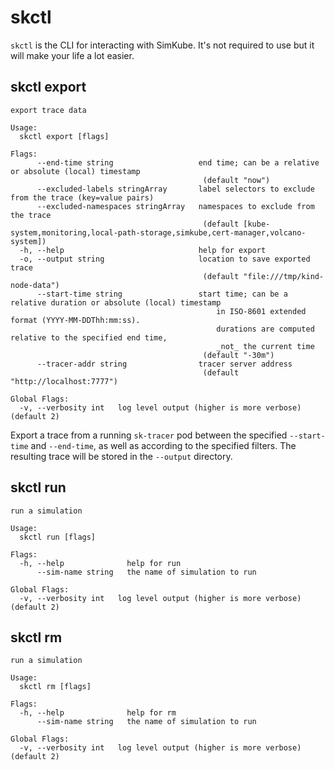 # skctl

`skctl` is the CLI for interacting with SimKube.  It's not required to use but it will make your life a lot easier.

## skctl export

```
export trace data

Usage:
  skctl export [flags]

Flags:
      --end-time string                   end time; can be a relative or absolute (local) timestamp
                                           (default "now")
      --excluded-labels stringArray       label selectors to exclude from the trace (key=value pairs)
      --excluded-namespaces stringArray   namespaces to exclude from the trace
                                           (default [kube-system,monitoring,local-path-storage,simkube,cert-manager,volcano-system])
  -h, --help                              help for export
  -o, --output string                     location to save exported trace
                                           (default "file:///tmp/kind-node-data")
      --start-time string                 start time; can be a relative duration or absolute (local) timestamp
                                              in ISO-8601 extended format (YYYY-MM-DDThh:mm:ss).
                                              durations are computed relative to the specified end time,
                                              _not_ the current time
                                           (default "-30m")
      --tracer-addr string                tracer server address
                                           (default "http://localhost:7777")

Global Flags:
  -v, --verbosity int   log level output (higher is more verbose) (default 2)
```

Export a trace from a running `sk-tracer` pod between the specified `--start-time` and `--end-time`, as well as
according to the specified filters.  The resulting trace will be stored in the `--output` directory.

## skctl run

```
run a simulation

Usage:
  skctl run [flags]

Flags:
  -h, --help              help for run
      --sim-name string   the name of simulation to run

Global Flags:
  -v, --verbosity int   log level output (higher is more verbose) (default 2)
```

## skctl rm

```
run a simulation

Usage:
  skctl rm [flags]

Flags:
  -h, --help              help for rm
      --sim-name string   the name of simulation to run

Global Flags:
  -v, --verbosity int   log level output (higher is more verbose) (default 2)
```
